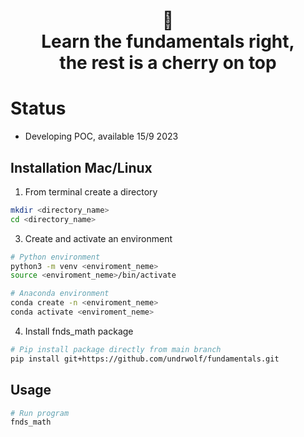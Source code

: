 <h1 align="center">🍒<br>Learn the fundamentals right,<br>the rest is a cherry on top</h1>

# Status
- Developing POC, available 15/9 2023


## Installation Mac/Linux
1. From terminal create a directory
```bash
mkdir <directory_name>
cd <directory_name>
``` 
3. Create and activate an environment
```bash
# Python environment
python3 -m venv <enviroment_neme>
source <enviroment_neme>/bin/activate
```
```bash
# Anaconda environment
conda create -n <enviroment_neme>
conda activate <enviroment_neme>
```
4. Install fnds_math package
```bash
# Pip install package directly from main branch
pip install git+https://github.com/undrwolf/fundamentals.git
```

## Usage
```bash
# Run program
fnds_math
```


